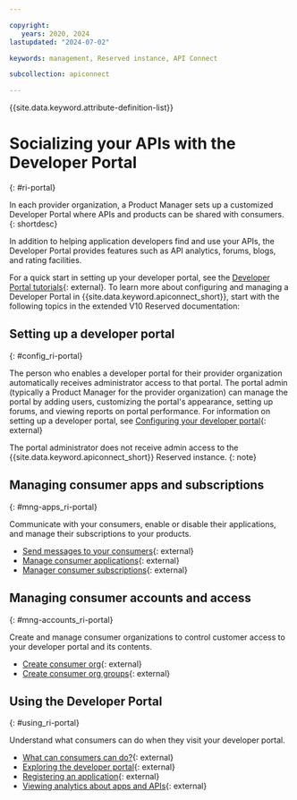 ```yaml
---

copyright:
   years: 2020, 2024
lastupdated: "2024-07-02"

keywords: management, Reserved instance, API Connect

subcollection: apiconnect

---
```


{{site.data.keyword.attribute-definition-list}}

# Socializing your APIs with the Developer Portal

{: #ri-portal}

In each provider organization, a Product Manager sets up a customized Developer Portal where APIs and products can be shared with consumers.
{: shortdesc}

In addition to helping application developers find and use your APIs, the Developer Portal provides features such as API analytics, forums, blogs, and rating facilities.

For a quick start in setting up your developer portal, see the [Developer Portal tutorials](https://www.ibm.com/docs/SSMNED_v10cloud/com.ibm.apic.devportal.doc/tutorials_devportal_home.html){: external}. To learn more about configuring and managing a Developer Portal in {{site.data.keyword.apiconnect_short}}, start with the following topics in the extended V10 Reserved documentation:

## Setting up a developer portal

{: #config_ri-portal}

The person who enables a developer portal for their provider organization automatically receives administrator access to that portal. The portal admin (typically a Product Manager for the provider organization) can manage the portal by adding users, customizing the portal's appearance, setting up forums, and viewing reports on portal performance. For information on setting up a developer portal, see [Configuring your developer portal](https://www.ibm.com/docs/SSMNED_v10cloud/com.ibm.apic.devportal.doc/capim_devportal_admin.htm){: external}

The portal administrator does not receive admin access to the {{site.data.keyword.apiconnect_short}} Reserved instance.
{: note}

## Managing consumer apps and subscriptions

{: #mng-apps_ri-portal}

Communicate with your consumers, enable or disable their applications, and manage their subscriptions to your products.

- [Send messages to your consumers](https://www.ibm.com/docs/SSMNED_v10cloud/com.ibm.apic.apionprem.doc/task_apionprem_send_message_consumer.html){: external}
- [Manage consumer applications](https://www.ibm.com/docs/SSMNED_v10cloud/com.ibm.apic.apionprem.doc/manage_dev_app.html){: external}
- [Manager consumer subscriptions](https://www.ibm.com/docs/SSMNED_v10cloud/com.ibm.apic.apionprem.doc/tapic_subscriptions_manage.html){: external}

## Managing consumer accounts and access

{: #mng-accounts_ri-portal}

Create and manage consumer organizations to control customer access to your developer portal and its contents.

- [Create consumer org](https://www.ibm.com/docs/SSMNED_v10cloud/com.ibm.apic.apionprem.doc/apionprem_manage_consumerorgs.html){: external}
- [Create consumer org groups](https://www.ibm.com/docs/SSMNED_v10cloud/com.ibm.apic.apionprem.doc/tapic_consumer_org_groups.html){: external}

## Using the Developer Portal

{: #using_ri-portal}

Understand what consumers can do when they visit your developer portal.

- [What can consumers can do?](https://www.ibm.com/docs/SSMNED_v10cloud/com.ibm.apic.devportal.doc/con_cmsportal_storefront.html){: external}
- [Exploring the developer portal](https://www.ibm.com/docs/SSMNED_v10cloud/com.ibm.apic.devportal.doc/capim_portal_APIs.html){: external}
- [Registering an application](https://www.ibm.com/docs/SSMNED_v10cloud/com.ibm.apic.devportal.doc/task_cmsportal_registerapps.html){: external}
- [Viewing analytics about apps and APIs](https://www.ibm.com/docs/SSMNED_v10cloud/com.ibm.apic.devportal.doc/capim_portal_analyticsparent.html){: external}
